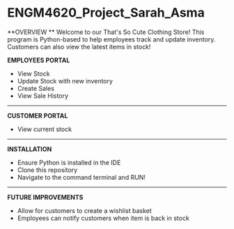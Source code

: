 ﻿# ENGM4620_Project_Sarah_Asma
 
**OVERVIEW **
Welcome to our That's So Cute Clothing Store!
This program is Python-based to help employees track and update inventory. Customers can also view the latest items in stock!

**EMPLOYEES PORTAL**
- View Stock
- Update Stock with new inventory
- Create Sales
- View Sale History
-------------------------
**CUSTOMER PORTAL**
- View current stock
--------------------------
**INSTALLATION**
- Ensure Python is installed in the IDE
- Clone this repository
- Navigate to the command terminal and RUN!
-------------------------
**FUTURE IMPROVEMENTS**
- Allow for customers to create a wishlist basket
- Employees can notify customers when item is back in stock
